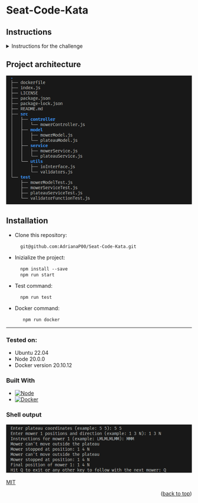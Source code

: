 <a name="readme-top"></a>

# Seat-Code-Kata


## Instructions

<details>
<summary>Instructions for the challenge</summary>
<br>
SEAT:CODE has been asked for a really important project. We need to develop an application that helps in controlling brand new mowers
from the SEAT Martorell Factory.

SEAT Martorell factory has a lot of green spaces but for the MVP, we will consider only one single green grass plateau to simply the problem.

A green grass plateau, which is curiously rectangular, must be navigated by the mowers.

A mower’s position and location are represented by a combination of X and Y coordinates and a letter representing one of the four cardinal compass
points (N, E, S, W). The plateau is divided up into a grid to simplify navigation. An example position might be 0, 0, N, which means the mower is in
the bottom left corner and facing North.

In order to control a mower, SEAT Maintenance Office sends a simple string of letters. The possible letters are “L”, “R” and ”M”. “L” and “R” make the
mower spin 90 degrees left or right respectively, without moving from its current spot. “M” means to move forward one grid point and maintain the same Heading.
Assume that the square directly North from (X, Y) is (X, Y + 1).

### Input

The first line of input is the upper-right coordinates of the plateau,
the bottom-left coordinates are assumed to be 0, 0.
The rest of the input is information pertaining to the mowers that have been deployed.

Each mower has two lines of input.
The first line gives the mower’s position, and the second line is a series of instructions telling the mower how to explore the plateau.

The position is made up of two integers and a letter separated by spaces, corresponding to the X and Y coordinates and the mower’s orientation.
Each mower will be finished sequentially, which means that the second mower won’t start
to move until the first one has finished moving.

### Output

The output for each mower should be its final coordinates and heading.

Input Test Case #1:
```
5 5
1 2 N
LMLMLMLMM
3 3 E
MMRMMRMRRM
```

Output Test Case #2:
```
1 3 N
5 1 E
```
</details>

## Project architecture
![Example](.github/img/tree.png)




## Installation
<!-- Try it -->

- Clone this repository: 

        git@github.com:AdrianaP00/Seat-Code-Kata.git

- Inizialize the project: 

        npm install --save
        npm run start

- Test command: 

        npm run test
        
- Docker command: 

         npm run docker
        
---
<!-- Tested on -->

### Tested on:

- Ubuntu 22.04
- Node 20.0.0
- Docker version 20.10.12

### Built With

* [![Node][Node]][Node-url]
* [![Docker][Docker]][Docker-url]


### Shell output

![Example](.github/img/output.png)

[MIT](https://choosealicense.com/licenses/mit/)

<p align="right">(<a href="#readme-top">back to top</a>)</p>

[Node]: https://img.shields.io/badge/Node-v.20-green

[Node-url]: https://nodejs.org

[Docker]: https://img.shields.io/badge/Docker-v.20.10.12-blue

[Docker-url]: https://docker.com